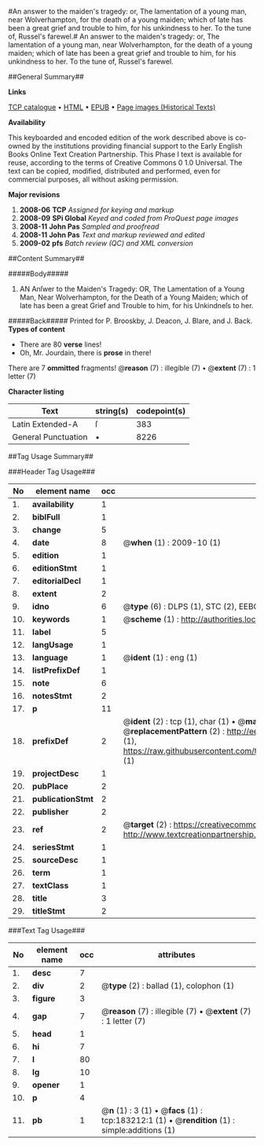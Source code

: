#An answer to the maiden's tragedy: or, The lamentation of a young man, near Wolverhampton, for the death of a young maiden; which of late has been a great grief and trouble to him, for his unkindness to her. To the tune of, Russel's farewel.#
An answer to the maiden's tragedy: or, The lamentation of a young man, near Wolverhampton, for the death of a young maiden; which of late has been a great grief and trouble to him, for his unkindness to her. To the tune of, Russel's farewel.

##General Summary##

**Links**

[TCP catalogue](http://www.ota.ox.ac.uk/tcp/)  • 
[HTML](http://tei.it.ox.ac.uk/tcp/Texts-HTML/free/B01/B01404.html)  • 
[EPUB](http://tei.it.ox.ac.uk/tcp/Texts-EPUB/free/B01/B01404.epub) • 
[Page images (Historical Texts)](https://data.historicaltexts.jisc.ac.uk/view?pubId=eebo-99887567e&pageId=eebo-99887567e-183212-1)

**Availability**

This keyboarded and encoded edition of the
	       work described above is co-owned by the institutions
	       providing financial support to the Early English Books
	       Online Text Creation Partnership. This Phase I text is
	       available for reuse, according to the terms of Creative
	       Commons 0 1.0 Universal. The text can be copied,
	       modified, distributed and performed, even for
	       commercial purposes, all without asking permission.

**Major revisions**

1. __2008-06__ __TCP__ *Assigned for keying and markup*
1. __2008-09__ __SPi Global__ *Keyed and coded from ProQuest page images*
1. __2008-11__ __John Pas__ *Sampled and proofread*
1. __2008-11__ __John Pas__ *Text and markup reviewed and edited*
1. __2009-02__ __pfs__ *Batch review (QC) and XML conversion*

##Content Summary##

#####Body#####

1. AN Anſwer to the Maiden's Tragedy: OR, The Lamentation of a Young Man, Near Wolverhampton, for the Death of a Young Maiden; which of late has been a great Grief and Trouble to him, for his Unkindneſs to her.

#####Back#####
Printed for P. Brooskby, J. Deacon, J. Blare, and J. Back.
**Types of content**

  * There are 80 **verse** lines!
  * Oh, Mr. Jourdain, there is **prose** in there!

There are 7 **ommitted** fragments! 
 @__reason__ (7) : illegible (7)  •  @__extent__ (7) : 1 letter (7)

**Character listing**


|Text|string(s)|codepoint(s)|
|---|---|---|
|Latin Extended-A|ſ|383|
|General Punctuation|•|8226|

##Tag Usage Summary##

###Header Tag Usage###

|No|element name|occ|attributes|
|---|---|---|---|
|1.|__availability__|1||
|2.|__biblFull__|1||
|3.|__change__|5||
|4.|__date__|8| @__when__ (1) : 2009-10 (1)|
|5.|__edition__|1||
|6.|__editionStmt__|1||
|7.|__editorialDecl__|1||
|8.|__extent__|2||
|9.|__idno__|6| @__type__ (6) : DLPS (1), STC (2), EEBO-CITATION (1), PROQUEST (1), VID (1)|
|10.|__keywords__|1| @__scheme__ (1) : http://authorities.loc.gov/ (1)|
|11.|__label__|5||
|12.|__langUsage__|1||
|13.|__language__|1| @__ident__ (1) : eng (1)|
|14.|__listPrefixDef__|1||
|15.|__note__|6||
|16.|__notesStmt__|2||
|17.|__p__|11||
|18.|__prefixDef__|2| @__ident__ (2) : tcp (1), char (1)  •  @__matchPattern__ (2) : ([0-9\-]+):([0-9IVX]+) (1), (.+) (1)  •  @__replacementPattern__ (2) : http://eebo.chadwyck.com/downloadtiff?vid=$1&page=$2 (1), https://raw.githubusercontent.com/textcreationpartnership/Texts/master/tcpchars.xml#$1 (1)|
|19.|__projectDesc__|1||
|20.|__pubPlace__|2||
|21.|__publicationStmt__|2||
|22.|__publisher__|2||
|23.|__ref__|2| @__target__ (2) : https://creativecommons.org/publicdomain/zero/1.0/ (1), http://www.textcreationpartnership.org/docs/. (1)|
|24.|__seriesStmt__|1||
|25.|__sourceDesc__|1||
|26.|__term__|1||
|27.|__textClass__|1||
|28.|__title__|3||
|29.|__titleStmt__|2||


###Text Tag Usage###

|No|element name|occ|attributes|
|---|---|---|---|
|1.|__desc__|7||
|2.|__div__|2| @__type__ (2) : ballad (1), colophon (1)|
|3.|__figure__|3||
|4.|__gap__|7| @__reason__ (7) : illegible (7)  •  @__extent__ (7) : 1 letter (7)|
|5.|__head__|1||
|6.|__hi__|7||
|7.|__l__|80||
|8.|__lg__|10||
|9.|__opener__|1||
|10.|__p__|4||
|11.|__pb__|1| @__n__ (1) : 3 (1)  •  @__facs__ (1) : tcp:183212:1 (1)  •  @__rendition__ (1) : simple:additions (1)|
